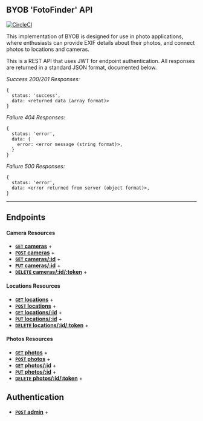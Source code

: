 ## BYOB 'FotoFinder' API

[![CircleCI](https://circleci.com/gh/the-oem/byob/tree/master.svg?style=svg)](https://circleci.com/gh/the-oem/byob/tree/master)

This implementation of BYOB is designed for use in photo applications, where enthusiasts can provide EXIF details about their photos, and connect photos to locations and cameras.

This is a REST API that uses JWT for endpoint authentication. All responses are returned in a standard JSON format, documented below.

*Success 200/201 Responses:*
```
{
  status: 'success',
  data: <returned data (array format)>
}
```

*Failure 404 Responses:*
```
{
  status: 'error',
  data: {
    error: <error message (string format)>,
  }
}
```
*Failure 500 Responses:*
```
{
  status: 'error',
  data: <error returned from server (object format)>,
}
```

---

## Endpoints

#### Camera Resources

- **[<code>GET</code> cameras](/docs/GET_cameras.md)** +
- **[<code>POST</code> cameras](https://github.com/the-oem/byob/blob/master/docs/POST_cameras.md)** +
- **[<code>GET</code> cameras/:id](https://github.com/the-oem/byob/blob/master/docs/GET_cameras_id.md)** +
- **[<code>PUT</code> cameras/:id](https://github.com/the-oem/byob/blob/master/docs/PUT_cameras_id.md)** +
- **[<code>DELETE</code> cameras/:id/:token](https://github.com/the-oem/byob/blob/master/docs/DELETE_cameras_id_token.md)** +

#### Locations Resources

- **[<code>GET</code> locations](/docs/GET_locations.md)** +
- **[<code>POST</code> locations](/docs/POST_locations.md)** +
- **[<code>GET</code> locations/:id](/docs/GET_locations_id.md)** +
- **[<code>PUT</code> locations/:id](/docs/PUT_locations.md)** +
- **[<code>DELETE</code> locations/:id/:token](/docs/DELETE_locations.md)** +

#### Photos Resources

- **[<code>GET</code> photos](/docs/GET_photos.md)** +
- **[<code>POST</code> photos](/docs/POST_photos.md)** +
- **[<code>GET</code> photos/:id](/docs/GET_photos_id.md)** +
- **[<code>PUT</code> photos/:id](/docs/PUT_photos.md)** +
- **[<code>DELETE</code> photos/:id/:token](/docs/DELETE_photos.md)** +

## Authentication
- **[<code>POST</code> admin](https://github.com/the-oem/byob/blob/master/docs/Auth.md)** +
